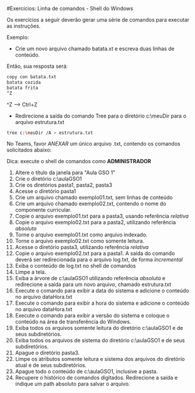#Exercícios: Linha de comandos - Shell do Windows

Os exercícios a seguir deverão gerar uma série de comandos para executar as instruções.

Exemplo:
* Crie um novo arquivo chamado batata.xt e escreva duas linhas de conteúdo.

Então, sua resposta será:

```bash
copy con batata.txt
batata cozida
batata frita
^Z
```
^Z --> Ctrl+Z

* Redirecione a saída do comando Tree para o diretório c:\meuDir para o arquivo estrutura.txt

```bash
tree c:\meuDir /A > estrutura.txt
```

No Teams, favor *ANEXAR* um único arquivo .txt, contendo os comandos solicitados abaixo:

Dica: execute o shell de comandos como **ADMINISTRADOR**

1. Altere o título da janela para "Aula GSO 1"
1. Crie o diretório c:\aulaGSO1
1. Crie os diretórios pasta1, pasta2, pasta3
1. Acesse o diretório pasta1
1. Crie um arquivo chamado exemplo01.txt, sem linhas de conteúdo
1. Crie um arquivo chamado exemplo02.txt, contendo o nome do componente curricular.
1. Copie o arquivo exemplo01.txt para a pasta3, usando referência *relativa*
1. Copie o arquivo exemplo02.txt para a pasta2, utilizando referência *absoluta*
1. Torne o arquivo exemplo01.txt como arquivo indexado.
1. Torne o arquivo exemplo02.txt como somente leitura.
1. Acesse o diretório pasta3, utilizando referência *relativa*
1. Copie o arquivo exemplo02.txt para a pasta1. A saída do comando deverá ser redirecionada para o arquivo log.txt, de forma *incremental*
1. Exiba o conteúdo de log.txt no shell de comandos
1. Limpe a tela.
1. Exiba a árvore de c:\aulaGSO1 utilizando referência *absoluta* e redirecione a saída para um novo arquivo, chamado estrutura.txt
1. Execute o comando para exibir a data do sistema e adicione o conteúdo no arquivo dataHora.txt
1. Execute o comando para exibir a hora do sistema e adicione o conteúdo no arquivo dataHora.txt
1. Execute o comando para exibir a versão do sistema e coloque o conteúdo na área de transferência do Windows.
1. Exiba todos os arquivos somente leitura do diretório c:\aulaGSO1 e de seus subdiretórios.
1. Exiba todos os arquivos de sistema do diretório c:\aulaGSO1 e de seus subdiretórios.
1. Apague o diretório pasta3.
1. Limpe os atributos somente leitura e sistema dos arquivos do diretório atual e de seus subdiretórios.
1. Apague todo o conteúdo de c:\aulaGSO1, inclusive a pasta.
1. Recupere o histórico de comandos digitados. Redirecione a saída e indique um path absoluto para salvar o arquivo.